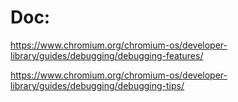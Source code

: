 # Doc:
https://www.chromium.org/chromium-os/developer-library/guides/debugging/debugging-features/

https://www.chromium.org/chromium-os/developer-library/guides/debugging/debugging-tips/
